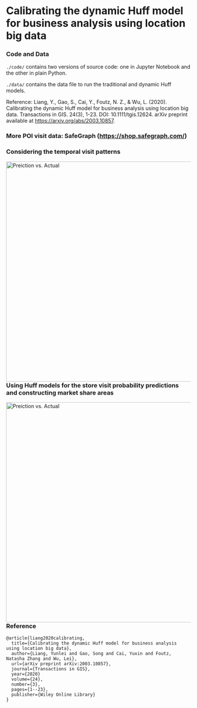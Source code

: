 # Calibrating the dynamic Huff model for business analysis using location big data
### Code and Data
`./code/` contains two versions of source code: one in Jupyter Notebook and the other in plain Python. 

`./data/` contains the data file to run the traditional and dynamic Huff models.

Reference: Liang, Y., Gao, S., Cai, Y., Foutz, N. Z., & Wu, L. (2020). Calibrating the dynamic Huff model for business analysis using location big data. Transactions in GIS. 24(3), 1-23. DOI: 10.1111/tgis.12624. 
arXiv preprint available at https://arxiv.org/abs/2003.10857.

### More POI visit data: SafeGraph (https://shop.safegraph.com/)

### Considering the temporal visit patterns
<img src="https://geods.geography.wisc.edu/wp-content/uploads/2020/04/tgis12624_HourlyPlot.png"
     alt="Preiction vs. Actual"
     style="float: left; margin-right: 10px;" width="600"  />

### Using Huff models for the store visit probability predictions and constructing market share areas
<img src="https://geods.geography.wisc.edu/wp-content/uploads/2020/04/tgis12624_prediction.jpg"
     alt="Preiction vs. Actual"
     style="float: left; margin-right: 10px;" width="600" />

### Reference
```
@article{liang2020calibrating,
  title={Calibrating the dynamic Huff model for business analysis using location big data},
  author={Liang, Yunlei and Gao, Song and Cai, Yuxin and Foutz, Natasha Zhang and Wu, Lei},
  url={arXiv preprint arXiv:2003.10857},
  journal={Transactions in GIS},
  year={2020}
  volume={24},
  number={3},
  pages={1--23},
  publisher={Wiley Online Library}
}
```
